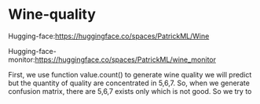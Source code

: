# Wine-quality

Hugging-face:https://huggingface.co/spaces/PatrickML/Wine

Hugging-face-monitor:https://huggingface.co/spaces/PatrickML/wine_monitor

First, we use function value.count() to generate wine quality we will predict but the quantity of quality are concentrated in 5,6,7. So, when we generate confusion matrix, there are 5,6,7 exists only which is not good. So we try to 
